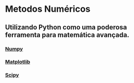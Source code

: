 # Metodos Numéricos
## Utilizando Python como uma poderosa ferramenta para matemática avançada.

### [Numpy](https://github.com/vtr57/metodos-numericos/tree/main/Numpy)

### [Matplotlib](https://github.com/vtr57/metodos-numericos/tree/main/Matplotlib)

### [Scipy](https://github.com/vtr57/metodos-numericos/tree/main/Scipy)

